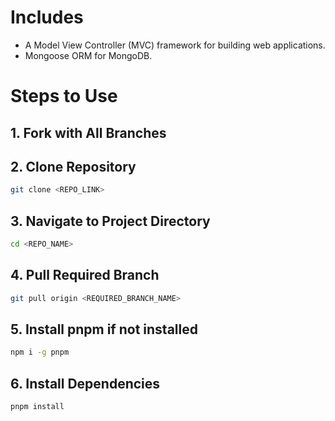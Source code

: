 # Includes
- A Model View Controller (MVC) framework for building web applications.
- Mongoose ORM for MongoDB.

# Steps to Use

## 1. Fork with All Branches

## 2. Clone Repository

```bash
git clone <REPO_LINK>
```

## 3. Navigate to Project Directory

```bash
cd <REPO_NAME>
```

## 4. Pull Required Branch

```bash
git pull origin <REQUIRED_BRANCH_NAME>
```

## 5. Install pnpm if not installed

```bash
npm i -g pnpm
```

## 6. Install Dependencies

```bash
pnpm install
```
